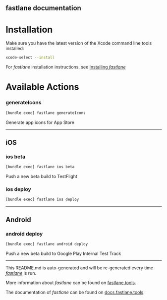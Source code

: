 fastlane documentation
----

# Installation

Make sure you have the latest version of the Xcode command line tools installed:

```sh
xcode-select --install
```

For _fastlane_ installation instructions, see [Installing _fastlane_](https://docs.fastlane.tools/#installing-fastlane)

# Available Actions

### generateIcons

```sh
[bundle exec] fastlane generateIcons
```

Generate app icons for App Store

----


## iOS

### ios beta

```sh
[bundle exec] fastlane ios beta
```

Push a new beta build to TestFlight

### ios deploy

```sh
[bundle exec] fastlane ios deploy
```



----


## Android

### android deploy

```sh
[bundle exec] fastlane android deploy
```

Push a new beta build to Google Play Internal Test Track

----

This README.md is auto-generated and will be re-generated every time [_fastlane_](https://fastlane.tools) is run.

More information about _fastlane_ can be found on [fastlane.tools](https://fastlane.tools).

The documentation of _fastlane_ can be found on [docs.fastlane.tools](https://docs.fastlane.tools).
